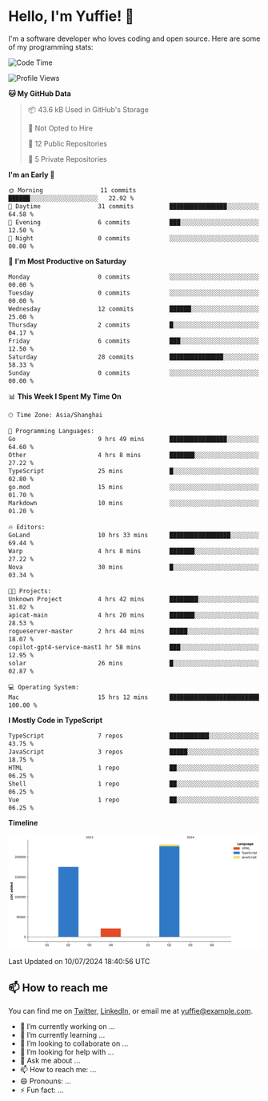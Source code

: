 
# Hello, I'm Yuffie! 👋

I'm a software developer who loves coding and open source. Here are some of my programming stats:

<!--START_SECTION:waka-->
![Code Time](http://img.shields.io/badge/Code%20Time-457%20hrs%2017%20mins-blue)

![Profile Views](http://img.shields.io/badge/Profile%20Views-0-blue)

**🐱 My GitHub Data** 

> 📦 43.6 kB Used in GitHub's Storage 
 > 
> 🚫 Not Opted to Hire
 > 
> 📜 12 Public Repositories 
 > 
> 🔑 5 Private Repositories 
 > 
**I'm an Early 🐤** 

```text
🌞 Morning                11 commits          ██████░░░░░░░░░░░░░░░░░░░   22.92 % 
🌆 Daytime                31 commits          ████████████████░░░░░░░░░   64.58 % 
🌃 Evening                6 commits           ███░░░░░░░░░░░░░░░░░░░░░░   12.50 % 
🌙 Night                  0 commits           ░░░░░░░░░░░░░░░░░░░░░░░░░   00.00 % 
```
📅 **I'm Most Productive on Saturday** 

```text
Monday                   0 commits           ░░░░░░░░░░░░░░░░░░░░░░░░░   00.00 % 
Tuesday                  0 commits           ░░░░░░░░░░░░░░░░░░░░░░░░░   00.00 % 
Wednesday                12 commits          ██████░░░░░░░░░░░░░░░░░░░   25.00 % 
Thursday                 2 commits           █░░░░░░░░░░░░░░░░░░░░░░░░   04.17 % 
Friday                   6 commits           ███░░░░░░░░░░░░░░░░░░░░░░   12.50 % 
Saturday                 28 commits          ███████████████░░░░░░░░░░   58.33 % 
Sunday                   0 commits           ░░░░░░░░░░░░░░░░░░░░░░░░░   00.00 % 
```


📊 **This Week I Spent My Time On** 

```text
🕑︎ Time Zone: Asia/Shanghai

💬 Programming Languages: 
Go                       9 hrs 49 mins       ████████████████░░░░░░░░░   64.60 % 
Other                    4 hrs 8 mins        ███████░░░░░░░░░░░░░░░░░░   27.22 % 
TypeScript               25 mins             █░░░░░░░░░░░░░░░░░░░░░░░░   02.80 % 
go.mod                   15 mins             ░░░░░░░░░░░░░░░░░░░░░░░░░   01.70 % 
Markdown                 10 mins             ░░░░░░░░░░░░░░░░░░░░░░░░░   01.20 % 

🔥 Editors: 
GoLand                   10 hrs 33 mins      █████████████████░░░░░░░░   69.44 % 
Warp                     4 hrs 8 mins        ███████░░░░░░░░░░░░░░░░░░   27.22 % 
Nova                     30 mins             █░░░░░░░░░░░░░░░░░░░░░░░░   03.34 % 

🐱‍💻 Projects: 
Unknown Project          4 hrs 42 mins       ████████░░░░░░░░░░░░░░░░░   31.02 % 
apicat-main              4 hrs 20 mins       ███████░░░░░░░░░░░░░░░░░░   28.53 % 
rogueserver-master       2 hrs 44 mins       █████░░░░░░░░░░░░░░░░░░░░   18.07 % 
copilot-gpt4-service-mast1 hr 58 mins        ███░░░░░░░░░░░░░░░░░░░░░░   12.95 % 
solar                    26 mins             █░░░░░░░░░░░░░░░░░░░░░░░░   02.87 % 

💻 Operating System: 
Mac                      15 hrs 12 mins      █████████████████████████   100.00 % 
```

**I Mostly Code in TypeScript** 

```text
TypeScript               7 repos             ███████████░░░░░░░░░░░░░░   43.75 % 
JavaScript               3 repos             █████░░░░░░░░░░░░░░░░░░░░   18.75 % 
HTML                     1 repo              ██░░░░░░░░░░░░░░░░░░░░░░░   06.25 % 
Shell                    1 repo              ██░░░░░░░░░░░░░░░░░░░░░░░   06.25 % 
Vue                      1 repo              ██░░░░░░░░░░░░░░░░░░░░░░░   06.25 % 
```



**Timeline**

![Lines of Code chart](https://raw.githubusercontent.com/macoswk/macoswk/main/assets/bar_graph.png)


 Last Updated on 10/07/2024 18:40:56 UTC
<!--END_SECTION:waka-->

## 📫 How to reach me

You can find me on [Twitter](https://twitter.com/Yuffie), [LinkedIn](https://www.linkedin.com/in/Yuffie/), or email me at yuffie@example.com.

- 🔭 I’m currently working on ...
- 🌱 I’m currently learning ...
- 👯 I’m looking to collaborate on ...
- 🤔 I’m looking for help with ...
- 💬 Ask me about ...
- 📫 How to reach me: ...
- 😄 Pronouns: ...
- ⚡ Fun fact: ...

